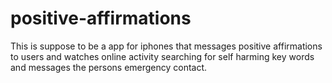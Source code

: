 # positive-affirmations
This is suppose to be a app for iphones that messages positive affirmations to users and watches online activity searching for self harming key words and messages the persons emergency contact.
